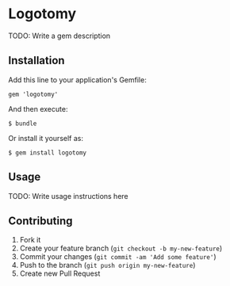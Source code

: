 # Logotomy

TODO: Write a gem description

## Installation

Add this line to your application's Gemfile:

    gem 'logotomy'

And then execute:

    $ bundle

Or install it yourself as:

    $ gem install logotomy

## Usage

TODO: Write usage instructions here

## Contributing

1. Fork it
2. Create your feature branch (`git checkout -b my-new-feature`)
3. Commit your changes (`git commit -am 'Add some feature'`)
4. Push to the branch (`git push origin my-new-feature`)
5. Create new Pull Request
